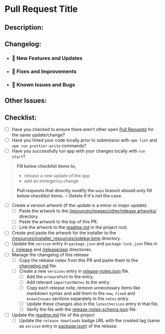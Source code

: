 # Pull Request Title

## Description:

## Changelog:

- ### 🎉 New Features and Updates

- ### 🔨 Fixes and Improvements

- ### 🐜 Known Issues and Bugs

## Other Issues:

## Checklist:

- [ ] Have you checked to ensure there aren't other open [Pull Requests](https://github.com/Sandakan/Nora/pulls) for the same update/change?
- [ ] Have you linted your code locally prior to submission with `npm lint` and `npm run prettier-write` commands?
- [ ] Have you successfully run app with your changes locally with `run start`?

> **Fill below checklist items to,**
>
> - release a new update of the app
> - add an emergency change
>
> **Pull requests that directly modify the `main` branch should only fill below checklist items.** > **Delete if it's not the case.**

- [ ] Create a version artwork (if the update is a minor or major update).
  - [ ] Paste the artwork to the [/resources/images/other/release artworks/](https://github.com/Sandakan/Nora/tree/master/resources/other/release%20artworks) directory.
  - [ ] Paste the artwork to the top of this PR.
  - [ ] Link the artwork to the [readme.md](https://github.com/Sandakan/Nora/tree/master/readme.md) in the project root.
- [ ] Create and paste the artwork for the installer to the [/resources/installer_resources/sidebar.bmp](https://github.com/Sandakan/Nora/tree/master/resources/installer_resources/sidebar.bmp) directory.
- [ ] Update the `version` entry in `package.json` and `package-lock.json` files in [/](https://github.com/Sandakan/Nora/tree/master/), [/release](https://github.com/Sandakan/Nora/tree/master/release/) and [/release/app](https://github.com/Sandakan/Nora/tree/master/release/app) directories.
- [ ] Manage the changelog of this release
  - [ ] Copy the release notes from this PR and paste them to the [changelog.md](https://github.com/Sandakan/Nora/tree/master/changelog.md) file.
  - [ ] Create a new `versions` entry in [release-notes.json](https://github.com/Sandakan/Nora/tree/master/release-notes.json) file.
    - [ ] Add the `artworkPath` to the entry.
    - [ ] Add relevant `importantNotes` to the entry.
    - [ ] Copy each release note, remove unnecessary items like markdown syntax and add them to the `new`, `fixed` and `knownIssues` sections separately in the `notes` entry.
    - [ ] Update these changes also in the `latestVersion` entry in that file.
    - [ ] Verify the file with the [release-notes-schema.json](https://github.com/Sandakan/Nora/tree/master/release-notes-schema.json) file.
- [ ] Update the [readme.md](https://github.com/Sandakan/Nora/tree/master/readme.md) file of the project
  - [ ] Update the `release downloads` badge URL with the created tag (same as `version` entry in [package.json](https://github.com/Sandakan/Nora/tree/master/package.json)) of the release.
